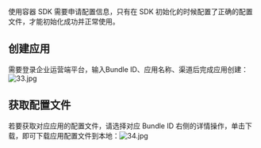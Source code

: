 使用容器 SDK 需要申请配置信息，只有在 SDK 初始化的时候配置了正确的配置文件，才能初始化成功并正常使用。

## 创建应用

需要登录企业运营端平台，输入Bundle ID、应用名称、渠道后完成应用创建：![33.jpg](https://write-document-release-1258344699.cos.ap-guangzhou.tencentcos.cn/100026263612/2b3a17153ae711ed90fd525400c56988.png?q-sign-algorithm=sha1&q-ak=AKIDy3aeH3iNONozefL91Z5o2QFv-GvVIAgxo0WdRhRRFaU_tipq5PToDsRO-hvmDzrc&q-sign-time=1678688636;1678692236&q-key-time=1678688636;1678692236&q-header-list=&q-url-param-list=&q-signature=a3c078e3d295cd118d5f316483bde428161b0892&x-cos-security-token=5qJ7cubgkNU53ncrOzOtkv478OD7pUjac858a3c33dffa2539acd3819c3999f6cY51bK3q3b9-GLry9lxRQZi0ErqzfTaNJEnl3_24KUtK1YTJWDdHASFy3D71BGeN9A7_3hMBjuiVPe85Z8pAQwGc2BDw8W0tfxzgp-W28FPfVoHuZI_xXYxJbygCQeul-QhicbYJyPBE3HkBWgdyQznEIrlTYEvAAQJWjfcrPNQAsi32njk5fHH4416khkS43kuPPZEuqm9U66_wkCsRBdGlKnx7PGjSxOXbfurzX1AhKl8W1VKsdimOn1QXN2gog6QayqUWZ8E2tAoCcVQ96B7TY9J5yt4smElgm-He4B0iHotVhqGIPJKOMiHsx7AxmripaGM65JqjhVL5FHbQH18FmSqWF3poX8PHPVbMPHglC7fujL6KvcNliiIjdkS12)

## 获取配置文件

若要获取对应应用的配置文件，请选择对应 Bundle ID 右侧的详情操作，单击下载，即可下载应用配置文件到本地：![34.jpg](https://write-document-release-1258344699.cos.ap-guangzhou.tencentcos.cn/100026263612/4f5226273ae711ed90fd525400c56988.png?q-sign-algorithm=sha1&q-ak=AKIDTNeZUfIWxKvpzPad5dyD3vRGOOe2rp4_VpTY-UXuatOFYPr3U6ewolAT-DKRusMk&q-sign-time=1678688636;1678692236&q-key-time=1678688636;1678692236&q-header-list=&q-url-param-list=&q-signature=7c42fec6a29f8bd6281e035ba322807c7c28a472&x-cos-security-token=5qJ7cubgkNU53ncrOzOtkv478OD7pUjaa5534f44e01d8e8ef700ed1c51063599Y51bK3q3b9-GLry9lxRQZi0ErqzfTaNJEnl3_24KUtK1YTJWDdHASFy3D71BGeN9A7_3hMBjuiVPe85Z8pAQwGc2BDw8W0tfxzgp-W28FPfVoHuZI_xXYxJbygCQeul-QhicbYJyPBE3HkBWgdyQznEIrlTYEvAAQJWjfcrPNQAsi32njk5fHH4416khkS438Fwinfvjwl8njAUOzhVv18-MjoXQNFmwcqbctY5FXBJgJS7Uw55kroO_1uChyCQBLALjv9Nw0QMuYXmBiAz-Evwm5XifAyAtO_h_GmQmqk0LMI6TWEXuaShrc39UCnW55tpcHxv0ipd3NNiD2PyOaGPbOsD6cxS4bWiumNZNdUT9UvT_yE2-Cg3gpbYr4dFh)